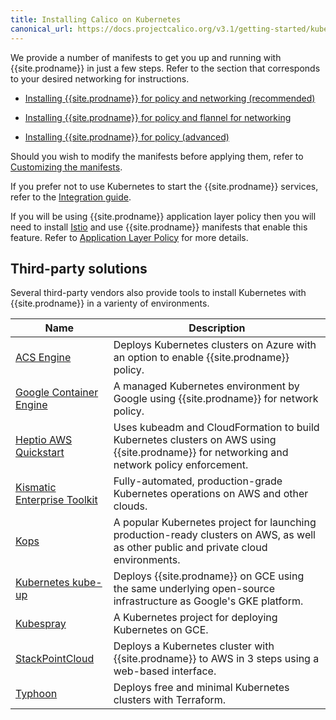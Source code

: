 ```yaml
---
title: Installing Calico on Kubernetes
canonical_url: https://docs.projectcalico.org/v3.1/getting-started/kubernetes/installation/
---
```


We provide a number of manifests to get you up and running with {{site.prodname}} in
just a few steps. Refer to the section that corresponds to your desired networking
for instructions.

- [Installing {{site.prodname}} for policy and networking (recommended)](calico)

- [Installing {{site.prodname}} for policy and flannel for networking](flannel)

- [Installing {{site.prodname}} for policy (advanced)](other)

Should you wish to modify the manifests before applying them, refer to
[Customizing the manifests](config-options).

If you prefer not to use Kubernetes to start the {{site.prodname}} services, refer to the
[Integration guide](integration).

If you will be using {{site.prodname}} application layer policy then you will need to install
[Istio](https://istio.io/) and use {{site.prodname}} manifests that enable this feature. Refer
to [Application Layer Policy](app-layer-policy) for more details.

## Third-party solutions

Several third-party vendors also provide tools to install Kubernetes with {{site.prodname}} in a varienty of
environments.

| Name                               | Description |
|------------------------------------|-------------|
| [ACS Engine][acs-engine]           | Deploys Kubernetes clusters on Azure with an option to enable {{site.prodname}} policy. |
| [Google Container Engine][gke]     | A managed Kubernetes environment by Google using {{site.prodname}} for network policy. |
| [Heptio AWS Quickstart][heptio]    | Uses kubeadm and CloudFormation to build Kubernetes clusters on AWS using {{site.prodname}} for networking and network policy enforcement. |
| [Kismatic Enterprise Toolkit][ket] | Fully-automated, production-grade Kubernetes operations on AWS and other clouds. |
| [Kops][kops]                       | A popular Kubernetes project for launching production-ready clusters on AWS, as well as other public and private cloud environments. |
| [Kubernetes kube-up][kube-up]      | Deploys {{site.prodname}} on GCE using the same underlying open-source infrastructure as Google's GKE platform. |
| [Kubespray][kubespray]             | A Kubernetes project for deploying Kubernetes on GCE. |
| [StackPointCloud][stackpoint]      | Deploys a Kubernetes cluster with {{site.prodname}} to AWS in 3 steps using a web-based interface. |
| [Typhoon][typhoon]                 | Deploys free and minimal Kubernetes clusters with Terraform. |

[acs-engine]: https://github.com/Azure/acs-engine/blob/master/docs/kubernetes.md
[gke]: https://cloud.google.com/kubernetes-engine/docs/how-to/network-policy
[heptio]: https://s3.amazonaws.com/quickstart-reference/heptio/latest/doc/heptio-kubernetes-on-the-aws-cloud.pdf
[ket]: https://apprenda.com/kismatic/
[kops]: https://github.com/kubernetes/kops/blob/master/docs/networking.md#calico-example-for-cni-and-network-policy
[kubespray]: https://github.com/kubernetes-incubator/kubespray
[kube-up]: http://kubernetes.io/docs/getting-started-guides/network-policy/calico/
[stackpoint]: https://stackpoint.io/#/
[typhoon]: https://typhoon.psdn.io/
